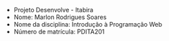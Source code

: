 - Projeto Desenvolve - Itabira
- Nome: Marlon Rodrigues Soares
- Nome da disciplina: Introdução à Programação Web
- Número de matrícula: PDITA201

